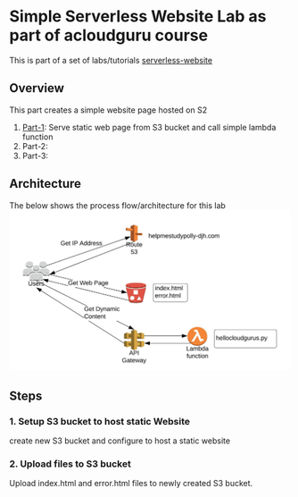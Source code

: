 # **Simple Serverless Website Lab as part of acloudguru course**
This is part of a set of labs/tutorials [serverless-website](../)

## Overview
This part creates a simple website page hosted on S2
1. [Part-1]: Serve static web page from S3 bucket and call simple lambda function
2. Part-2: 
3. Part-3: 

## Architecture
The below shows the process flow/architecture for this lab
![alt text][Serverless Website]

## Steps

### 1. Setup S3 bucket to host static Website
create new S3 bucket and configure to host a static website

### 2. Upload files to S3 bucket
Upload index.html and error.html files to newly created S3 bucket.

[comment]: # (references used in README)
[Serverless Website]:../images/Serverless-Website-Lab.jpeg
[Part-1]:part-1/
